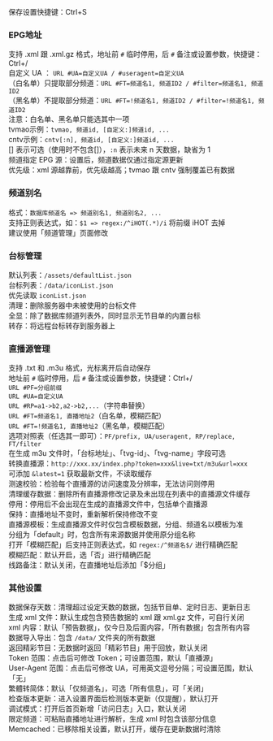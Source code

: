 保存设置快捷键：Ctrl+S

### EPG地址
支持 .xml 跟 .xml.gz 格式，地址前 `#` 临时停用，后 `#` 备注或设置参数，快捷键：Ctrl+/  
自定义 UA ： `URL #UA=自定义UA / #useragent=自定义UA`  
（白名单）只提取部分频道：`URL #FT=频道名1, 频道ID2 / #filter=频道名1, 频道ID2`  
（黑名单）不提取部分频道：`URL #FT=!频道名1, 频道ID2 / #filter=!频道名1, 频道ID2`  
注意：白名单、黑名单只能选其中一项  
tvmao示例：`tvmao, 频道id, [自定义:]频道id, ...`  
cntv示例：`cntv[:n], 频道id, [自定义:]频道id, ...`  
[] 表示可选（使用时不包含[]），`:n` 表示未来 n 天数据，缺省为 1  
频道指定 EPG 源：设置后，频道数据仅通过指定源更新  
优先级：xml 源越靠前，优先级越高；tvmao 跟 cntv 强制覆盖已有数据

### 频道别名
格式：`数据库频道名 => 频道别名1, 频道别名2, ...`  
支持正则表达式，如：`$1 => regex:/^iHOT(.*)/i` 将前缀 iHOT 去掉  
建议使用「频道管理」页面修改

### 台标管理
默认列表：`/assets/defaultList.json`  
台标列表：`/data/iconList.json`  
优先读取 `iconList.json`  
清理：删除服务器中未被使用的台标文件  
全显：除了数据库频道列表外，同时显示无节目单的内置台标  
转存：将远程台标转存到服务器上

### 直播源管理
支持 .txt 和 .m3u 格式，光标离开后自动保存  
地址前 `#` 临时停用，后 `#` 备注或设置参数，快捷键：Ctrl+/  
`URL #PF=分组前缀`  
`URL #UA=自定义UA`  
`URL #RP=a1->b2,a2->b2,...`（字符串替换）  
`URL #FT=频道名1, 直播地址2`（白名单，模糊匹配）  
`URL #FT=!频道名1, 直播地址2`（黑名单，模糊匹配）  
选项对照表（任选其一即可）：`PF/prefix, UA/useragent, RP/replace, FT/filter`  
在生成 m3u 文件时，「台标地址」、「tvg-id」、「tvg-name」字段可选  
转换直播源：`http://xxx.xx/index.php?token=xxx&live=txt/m3u&url=xxx`  
可添加 `&latest=1` 获取最新文件，不读取缓存  
测速校验：检验每个直播源的访问速度及分辨率，无法访问则停用  
清理缓存数据：删除所有直播源修改记录及未出现在列表中的直播源文件缓存  
停用：停用后不会出现在生成的直播源文件中，包括单个直播源  
保持：直播地址不变时，重新解析保持修改不变  
直播源模板：生成直播源文件时仅包含模板数据，分组、频道名以模板为准  
分组为「default」时，包含所有来源数据并使用原分组名称  
打开「模糊匹配」后支持正则表达式，如 `regex:/^频道名$/` 进行精确匹配  
模糊匹配：默认开启，选「否」进行精确匹配  
线路备注：默认关闭，在直播地址后添加「$分组」

### 其他设置
数据保存天数：清理超过设定天数的数据，包括节目单、定时日志、更新日志  
生成 xml 文件：默认生成包含预告数据的 xml 跟 xml.gz 文件，可自行关闭  
xml 内容：默认「预告数据」，仅今日及后面内容，「所有数据」包含所有内容  
数据导入导出：包含 `/data/` 文件夹的所有数据  
返回精彩节目：无数据时返回「精彩节目」用于回放，默认关闭  
Token 范围：点击后可修改 Token；可设置范围，默认「直播源」  
User-Agent 范围：点击后可修改 UA，可用英文逗号分隔；可设置范围，默认「无」  
繁體转简体：默认「仅频道名」，可选「所有信息」，可「关闭」  
检查版本更新：进入设置界面后检测版本更新（仅提醒），默认打开  
调试模式：打开后首页新增「访问日志」入口，默认关闭  
限定频道：可粘贴直播地址进行解析，生成 xml 时包含该部分信息  
Memcached：已移除相关设置，默认打开，缓存在更新数据时清除